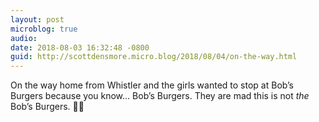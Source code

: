 ```yaml
---
layout: post
microblog: true
audio: 
date: 2018-08-03 16:32:48 -0800
guid: http://scottdensmore.micro.blog/2018/08/04/on-the-way.html
---
```

On the way home from Whistler and the girls wanted to stop at Bob’s Burgers because you know... Bob’s Burgers. They are mad this is not *the* Bob’s Burgers. 🤦‍♀️
